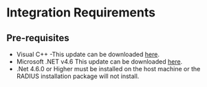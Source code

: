 [title]: # (Requirements)
[tags]: # (introduction)
[priority]: # (2)
# Integration Requirements

## Pre-requisites

   * Visual C++ -This update can be downloaded [here](https://www.microsoft.com/en-ca/download/details.aspx?id=48145).
   * Microsoft .NET v4.6 This update can be downloaded [here](https://www.microsoft.com/en-us/download/details.aspx?id=48130).
   * .Net 4.6.0 or Higher must be installed on the host machine or the RADIUS installation package will not install.
